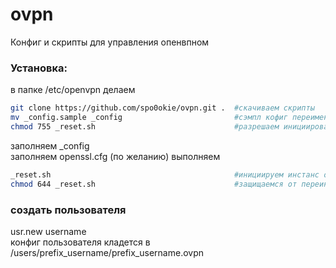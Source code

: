 # ovpn
Конфиг и скрипты для управления опенвпном

### Установка:
в папке /etc/openvpn делаем
```bash
git clone https://github.com/spo0okie/ovpn.git .  #скачиваем скрипты
mv _config.sample _config                         #сэмпл кофиг переименовываем в боевой
chmod 755 _reset.sh                               #разрешаем инициировать инстанс openvpn
```
  
заполняем _config  
заполняем openssl.cfg (по желанию)
выполняем  
  
```bash
_reset.sh                                         #инициируем инстанс openvpn
chmod 644 _reset.sh                               #защищаемся от переинициализации боевого инстанса
```

### создать пользователя
usr.new username  
конфиг пользователя кладется в /users/prefix_username/prefix_username.ovpn
